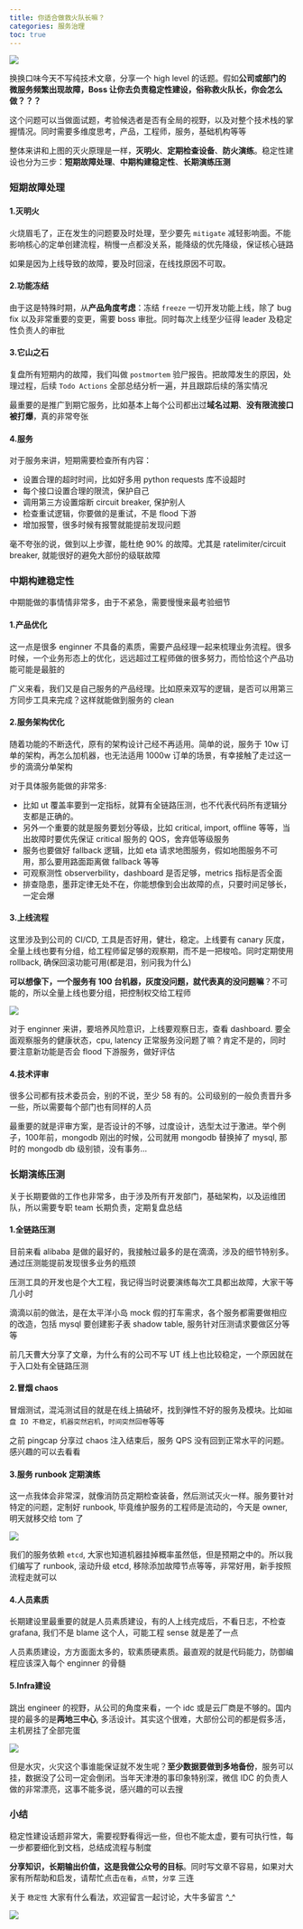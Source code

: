 ```yaml
---
title: 你适合做救火队长嘛？
categories: 服务治理
toc: true
---
```


![](/images/mie-huo-fire.jpg)

换换口味今天不写纯技术文章，分享一个 high level 的话题。假如**公司或部门的微服务频繁出现故障，Boss 让你去负责稳定性建设，俗称救火队长，你会怎么做？？？**

这个问题可以当做面试题，考验候选者是否有全局的视野，以及对整个技术栈的掌握情况。同时需要多维度思考，产品，工程师，服务，基础机构等等


整体来讲和上图的灭火原理是一样，**灭明火**、**定期检查设备**、**防火演练**。稳定性建设也分为三步：**短期故障处理**、**中期构建稳定性**、**长期演练压测**

### 短期故障处理
#### 1.灭明火
火烧眉毛了，正在发生的问题要及时处理，至少要先 `mitigate` 减轻影响面。不能影响核心的定单创建流程，稍慢一点都没关系，能降级的优先降级，保证核心链路

如果是因为上线导致的故障，要及时回滚，在线找原因不可取。

#### 2.功能冻结
由于这是特殊时期，从**产品角度考虑**：冻结 `freeze` 一切开发功能上线，除了 bug fix 以及非常重要的变更，需要 boss 审批。同时每次上线至少征得 leader 及稳定性负责人的审批

#### 3.它山之石
复盘所有短期内的故障，我们叫做 `postmortem` 验尸报告。把故障发生的原因，处理过程，后续 `Todo Actions` 全部总结分析一遍，并且跟踪后续的落实情况

最重要的是推广到期它服务，比如基本上每个公司都出过**域名过期**、**没有限流接口被打爆**，真的非常夸张

#### 4.服务
对于服务来讲，短期需要检查所有内容：

* 设置合理的超时时间，比如好多用 python requests 库不设超时
* 每个接口设置合理的限流，保护自己
* 调用第三方设置熔断 circuit breaker, 保护别人
* 检查重试逻辑，你要做的是重试，不是 flood 下游
* 增加报警，很多时候有报警就能提前发现问题

毫不夸张的说，做到以上步骤，能杜绝 90% 的故障。尤其是 ratelimiter/circuit breaker, 就能很好的避免大部份的级联故障

### 中期构建稳定性
中期能做的事情情非常多，由于不紧急，需要慢慢来最考验细节

#### 1.产品优化
这一点是很多 enginner 不具备的素质，需要产品经理一起来梳理业务流程。很多时候，一个业务形态上的优化，远远超过工程师做的很多努力，而恰恰这个产品功能可能是最脏的

广义来看，我们又是自己服务的产品经理。比如原来双写的逻辑，是否可以用第三方同步工具来完成？这样就能做到服务的 clean

#### 2.服务架构优化
随着功能的不断迭代，原有的架构设计己经不再适用。简单的说，服务于 10w 订单的架构，再怎么加机器，也无法适用 1000w 订单的场景，有幸接触了走过这一步的滴滴分单架构

对于具体服务能做的非常多:

* 比如 ut 覆盖率要到一定指标，就算有全链路压测，也不代表代码所有逻辑分支都是正确的。
* 另外一个重要的就是服务要划分等级，比如 critical, import, offline 等等，当出故障时要优先保证 critical 服务的 QOS，舍弃低等级服务
* 服务也要做好 fallback 逻辑，比如 eta 请求地图服务，假如地图服务不可用，那么要用路面距离做 fallback 等等
* 可观察测性 observerbility，dashboard 是否足够，metrics 指标是否全面
* 排查隐患，墨菲定律无处不在，你能想像到会出故障的点，只要时间足够长，一定会爆

#### 3.上线流程
这里涉及到公司的 CI/CD, 工具是否好用，健壮，稳定。上线要有 canary 灰度，全量上线也要有分组，给工程师留足够的观察期，而不是一把梭哈。同时定期使用 rollback, 确保回滚功能可用(都是泪，别问我为什么)

**可以想像下，一个服务有 100 台机器，灰度没问题，就代表真的没问题嘛**？不可能的，所以全量上线也要分组，把控制权交给工程师

![](/images/ci-cd.png)

对于 enginner 来讲，要培养风险意识，上线要观察日志，查看 dashboard. 要全面观察服务的健康状态，cpu, latency 正常服务没问题了嘛？肯定不是的，同时要注意新功能是否会 flood 下游服务，做好评估

#### 4.技术评审
很多公司都有技术委员会，别的不说，至少 58 有的。公司级别的一般负责晋升多一些，所以需要每个部门也有同样的人员

最重要的就是评审方案，是否设计的不够，过度设计，选型太过于激进。举个例子，100年前，mongodb 刚出的时候，公司就用 mongodb 替换掉了 mysql, 那时的 mongodb db 级别锁，没有事务...

### 长期演练压测
关于长期要做的工作也非常多，由于涉及所有开发部门，基础架构，以及运维团队，所以需要专职 team 长期负责，定期复盘总结

#### 1.全链路压测
目前来看 alibaba 是做的最好的，我接触过最多的是在滴滴，涉及的细节特别多。通过压测能提前发现很多业务的瓶颈

压测工具的开发也是个大工程，我记得当时说要演练每次工具都出故障，大家干等几小时

滴滴以前的做法，是在太平洋小岛 mock 假的打车需求，各个服务都需要做相应的改造，包括 mysql 要创建影子表 shadow table, 服务针对压测请求要做区分等等

前几天曹大分享了文章，为什么有的公司不写 UT 线上也比较稳定，一个原因就在于入口处有全链路压测

#### 2.冒烟 chaos
冒烟测试，混沌测试目的就是在线上搞破坏，找到弹性不好的服务及模块。比如`磁盘 IO 不稳定`，`机器突然宕机`，`时间突然回卷`等等

之前 pingcap 分享过 chaos 注入结束后，服务 QPS 没有回到正常水平的问题。感兴趣的可以去看看

#### 3.服务 runbook 定期演练
这一点我体会非常深，就像消防员定期检查装备，然后测试灭火一样。服务要针对特定的问题，定制好 runbook, 毕竟维护服务的工程师是流动的，今天是 owner, 明天就移交给 tom 了

![](/images/runbook.png)

我们的服务依赖 `etcd`, 大家也知道机器挂掉概率虽然低，但是预期之中的。所以我们编写了 runbook, 滚动升级 etcd, 移除添加故障节点等等，非常好用，新手按照流程走就可以

#### 4.人员素质
长期建设里最重要的就是人员素质建设，有的人上线完成后，不看日志，不检查 grafana, 我们不是 blame 这个人，可能工程 sense 就是差了一点

人员素质建设，方方面面太多的，软素质硬素质。最直观的就是代码能力，防御编程应该深入每个 enginner 的骨髓

#### 5.Infra建设
跳出 engineer 的视野，从公司的角度来看，一个 idc 或是云厂商是不够的。国内提的最多的是**两地三中心**, 多活设计。其实这个很难，大部份公司的都是假多活，主机房挂了全部完蛋

![](/images/idc-duohuo.png)

但是水灾，火灾这个事谁能保证就不发生呢？**至少数据要做到多地备份**，服务可以挂，数据没了公司一定会倒闭。当年天津港的事印象特别深，微信 IDC 的负责人做的非常漂亮，这事不能多说，感兴趣的可以去搜


### 小结
稳定性建设话题非常大，需要视野看得远一些，但也不能太虚，要有可执行性，每一步都要细化到文档，总结成流程与制度

**分享知识，长期输出价值，这是我做公众号的目标**。同时写文章不容易，如果对大家有所帮助和启发，请帮忙点击`在看`，`点赞`，`分享` 三连

关于 `稳定性` 大家有什么看法，欢迎留言一起讨论，大牛多留言 ^_^

![](/images/dongzerun-weixin-code.png)